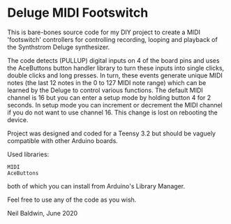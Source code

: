 # Deluge MIDI Footswitch

This is bare-bones source code for my DIY project to create a MIDI 'footswitch' controllers for controlling recording, looping and playback of the Synthstrom Deluge synthesizer.

The code detects (PULLUP) digital inputs on 4 of the board pins and uses the AceButtons button handler library to turn these inputs into single clicks, double clicks and long presses. In turn, these events generate unique MIDI notes (the last 12 notes in the 0 to 127 MIDI note range) which can be learned by the Deluge to control various functions. The default MIDI channel is 16 but you can enter a setup mode by holding button 4 for 2 seconds. In setup mode you can increment or decrement the MIDI channel if you do not want to use channel 16. This change is lost on rebooting the device.

Project was designed and coded for a Teensy 3.2 but should be vaguely compatible with other Arduino boards.

Used libraries:

    MIDI
    AceButtons

both of which you can install from Arduino's Library Manager.

Feel free to use any of the code as you wish.

Neil Baldwin, June 2020


